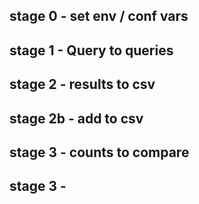 ## stage 0 - set env / conf vars
## stage 1 - Query to queries
## stage 2 - results to csv
## stage 2b - add to csv
## stage 3 - counts to compare
## stage 3 - 